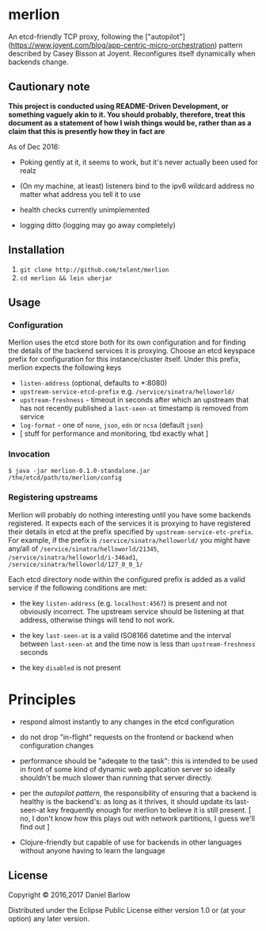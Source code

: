 # merlion

An etcd-friendly TCP proxy, following the
["autopilot"]
(https://www.joyent.com/blog/app-centric-micro-orchestration) pattern
described by Casey Bisson at Joyent.  Reconfigures itself
dynamically when backends change.

## Cautionary note

**This project is conducted using README-Driven Development, or
something vaguely akin to it.  You should probably, therefore, treat
this document as a statement of how I wish things would be, rather
than as a claim that this is presently how they in fact are**

As of Dec 2016:

* Poking gently at it, it seems to work,  but it's never actually
been used for realz

* (On my machine, at least) listeners bind to the ipv6 wildcard
  address no matter what address you tell it to use

* health checks currently unimplemented

* logging ditto (logging may go away completely)

## Installation

1. `git clone http://github.com/telent/merlion`
1. `cd merlion && lein uberjar`

## Usage

### Configuration

Merlion uses the etcd store both for its own configuration and for
finding the details of the backend services it is proxying.  Choose an
etcd keyspace prefix for configuration for this instance/cluster
itself.  Under this prefix, merlion expects the following keys

* `listen-address` (optional, defaults to *:8080)
* `upstream-service-etcd-prefix` e.g. `/service/sinatra/helloworld/`
* `upstream-freshness` -  timeout in seconds after which an upstream that has not recently published a `last-seen-at` timestamp is removed from service
* `log-format` - one of `none`, `json`, `edn` or `ncsa` (default `json`)
* [ stuff for performance and monitoring, tbd exactly what ]

### Invocation

    $ java -jar merlion-0.1.0-standalone.jar /the/etcd/path/to/merlion/config


### Registering upstreams

Merlion will probably do nothing interesting until you have some backends registered.  It expects each of the services it is proxying to have registered their details in etcd at the prefix specified by `upstream-service-etc-prefix`.  For example, if the prefix is  `/service/sinatra/helloworld/` you might have any/all of `/service/sinatra/helloworld/21345`, `/service/sinatra/helloworld/i-346ad1`, `/service/sinatra/helloworld/127_0_0_1/`

Each etcd directory node within the configured prefix is added as a valid service if the following conditions are met:

* the key `listen-address` (e.g. `localhost:4567`) is present and not obviously incorrect.  The upstream service should be listening at that address, otherwise things will tend to not work.

* the key `last-seen-at` is a valid ISO8166 datetime and the interval between `last-seen-at` and the time now is less than  `upstream-freshness` seconds

* the key `disabled` is not present

# Principles

* respond almost instantly to any changes in the etcd configuration

* do not drop "in-flight" requests on the frontend or backend when
  configuration changes

* performance should be "adeqate to the task": this is intended to be
  used in front of some kind of dynamic web application server so
  ideally shouldn't be much slower than running that server directly.

* per the *autopilot pattern*, the responsibility of ensuring that a
  backend is healthy is the backend's: as long as it thrives, it
  should update its last-seen-at key frequently enough for merlion to
  believe it is still present. [ no, I don't know how this plays out
  with network partitions, I guess we'll find out ]

* Clojure-friendly but capable of use for backends in other languages
  without anyone having to learn the language



## License

Copyright © 2016,2017 Daniel Barlow

Distributed under the Eclipse Public License either version 1.0 or (at
your option) any later version.
